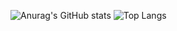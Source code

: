 ![Anurag's GitHub stats](https://github-readme-stats.vercel.app/api?username=reheight&layout=compact&theme=dracula)
![Top Langs](https://github-readme-stats.vercel.app/api/top-langs/?username=reheight&layout=compact&theme=dracula)
